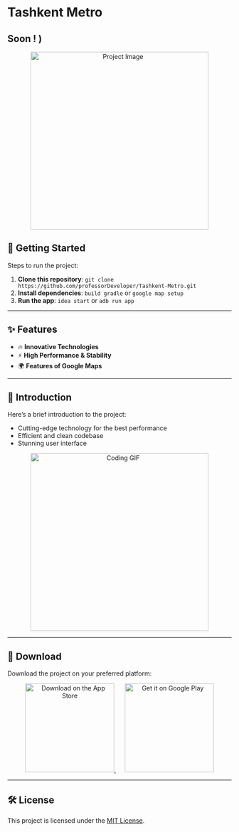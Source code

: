 # **Tashkent Metro**

<h2> Soon ! ) </h2>
<p align="center">
  <img src="https://github.com/user-attachments/assets/860fcbc9-43a5-44d3-b9fd-8add505a0e80" alt="Project Image" width="400">
</p>

## 🔧 Getting Started

Steps to run the project:
1. **Clone this repository**: `git clone https://github.com/professorDeveloper/Tashkent-Metro.git`
2. **Install dependencies**: `build gradle` or `google map setup`
3. **Run the app**: `idea start` or `adb run app`

---

## ✨ Features

- 🔥 **Innovative Technologies**
- ⚡ **High Performance & Stability**
- 🌍 **Features of Google Maps**

---


## 📖 Introduction

Here’s a brief introduction to the project:

- Cutting-edge technology for the best performance
- Efficient and clean codebase
- Stunning user interface

<div align="center">
  <img src="https://media.giphy.com/media/l0HU20BZ6LbSEITza/giphy.gif" alt="Coding GIF" width="400">
</div>

---

## 📲 Download

Download the project on your preferred platform:

<div align="center">
  <a href="https://apps.apple.com/app/id6535681859">
    <img src="https://developer.apple.com/app-store/marketing/guidelines/images/badge-download-on-the-app-store.svg" alt="Download on the App Store" width="200">
  </a>
  &nbsp;&nbsp;&nbsp;&nbsp;
  <a href="https://play.google.com/store/apps/details?id=com.zbekz.tashkentmetro">
    <img src="https://upload.wikimedia.org/wikipedia/commons/7/78/Google_Play_Store_badge_EN.svg" alt="Get it on Google Play" width="200">
  </a>
</div>

---

## 🛠 License

This project is licensed under the [MIT License](LICENSE).
